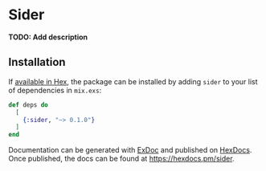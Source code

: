 # Sider

**TODO: Add description**

## Installation

If [available in Hex](https://hex.pm/docs/publish), the package can be installed
by adding `sider` to your list of dependencies in `mix.exs`:

```elixir
def deps do
  [
    {:sider, "~> 0.1.0"}
  ]
end
```

Documentation can be generated with [ExDoc](https://github.com/elixir-lang/ex_doc)
and published on [HexDocs](https://hexdocs.pm). Once published, the docs can
be found at <https://hexdocs.pm/sider>.

